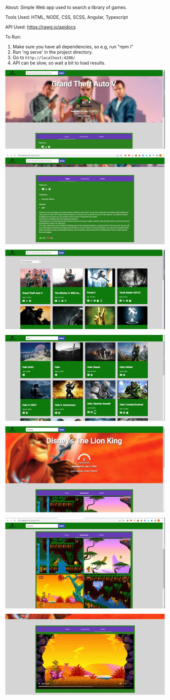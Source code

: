 About:
Simple Web app used to search a library of games. 

Tools Used:
HTML, NODE, CSS, SCSS, Angular, Typescript

API Used:
https://rawg.io/apidocs

To Run:
1. Make sure you have all dependencies, so e.g, run "npm i"
2. Run 'ng serve' in the project directory.
3. Go to `http://localhost:4200/`
4. API can be slow, so wait a bit to load results.

![This is the Banking Dashboard Sample](https://github.com/Nabildexter/ALL-Web-Projects/blob/main/VideoGame%20API%20WebApp%20(HTML%2C%20Node%2C%20SCSS%2C%20Angular%2C%20Typescript)/sample1.jpg?raw=true)


![This is the Banking Dashboard Sample](https://github.com/Nabildexter/ALL-Web-Projects/blob/main/VideoGame%20API%20WebApp%20(HTML%2C%20Node%2C%20SCSS%2C%20Angular%2C%20Typescript)/sample2.jpg?raw=true)


![This is the Banking Dashboard Sample](https://github.com/Nabildexter/ALL-Web-Projects/blob/main/VideoGame%20API%20WebApp%20(HTML%2C%20Node%2C%20SCSS%2C%20Angular%2C%20Typescript)/sample3.jpg?raw=true)


![This is the Banking Dashboard Sample](https://github.com/Nabildexter/ALL-Web-Projects/blob/main/VideoGame%20API%20WebApp%20(HTML%2C%20Node%2C%20SCSS%2C%20Angular%2C%20Typescript)/sample4.jpg?raw=true)


![This is the Banking Dashboard Sample](https://github.com/Nabildexter/ALL-Web-Projects/blob/main/VideoGame%20API%20WebApp%20(HTML%2C%20Node%2C%20SCSS%2C%20Angular%2C%20Typescript)/sample5.jpg?raw=true)


![This is the Banking Dashboard Sample](https://github.com/Nabildexter/ALL-Web-Projects/blob/main/VideoGame%20API%20WebApp%20(HTML%2C%20Node%2C%20SCSS%2C%20Angular%2C%20Typescript)/sample6.jpg?raw=true)


![This is the Banking Dashboard Sample](https://github.com/Nabildexter/ALL-Web-Projects/blob/main/VideoGame%20API%20WebApp%20(HTML%2C%20Node%2C%20SCSS%2C%20Angular%2C%20Typescript)/sample7.jpg?raw=true)



